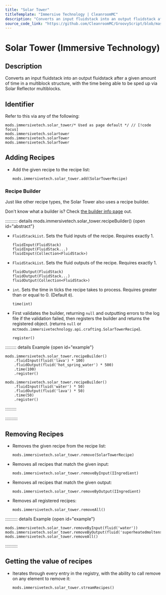 ```yaml
---
title: "Solar Tower"
titleTemplate: "Immersive Technology | CleanroomMC"
description: "Converts an input fluidstack into an output fluidstack after a given amount of time in a multiblock structure, with the time being able to be sped up via Solar Reflector multiblocks."
source_code_link: "https://github.com/CleanroomMC/GroovyScript/blob/master/src/main/java/com/cleanroommc/groovyscript/compat/mods/immersivetechnology/SolarTower.java"
---
```


# Solar Tower (Immersive Technology)

## Description

Converts an input fluidstack into an output fluidstack after a given amount of time in a multiblock structure, with the time being able to be sped up via Solar Reflector multiblocks.

## Identifier

Refer to this via any of the following:

```groovy:no-line-numbers {1}
mods.immersivetech.solar_tower/* Used as page default */ // [!code focus]
mods.immersivetech.solartower
mods.immersivetech.solarTower
mods.immersivetech.SolarTower
```


## Adding Recipes

- Add the given recipe to the recipe list:

    ```groovy:no-line-numbers
    mods.immersivetech.solar_tower.add(SolarTowerRecipe)
    ```


### Recipe Builder

Just like other recipe types, the Solar Tower also uses a recipe builder.

Don't know what a builder is? Check [the builder info page](../../getting_started/builder.md) out.

:::::::::: details mods.immersivetech.solar_tower.recipeBuilder() {open id="abstract"}
- `FluidStackList`. Sets the fluid inputs of the recipe. Requires exactly 1.

    ```groovy:no-line-numbers
    fluidInput(FluidStack)
    fluidInput(FluidStack...)
    fluidInput(Collection<FluidStack>)
    ```

- `FluidStackList`. Sets the fluid outputs of the recipe. Requires exactly 1.

    ```groovy:no-line-numbers
    fluidOutput(FluidStack)
    fluidOutput(FluidStack...)
    fluidOutput(Collection<FluidStack>)
    ```

- `int`. Sets the time in ticks the recipe takes to process. Requires greater than or equal to 0. (Default `0`).

    ```groovy:no-line-numbers
    time(int)
    ```

- First validates the builder, returning `null` and outputting errors to the log file if the validation failed, then registers the builder and returns the registered object. (returns `null` or `mctmods.immersivetechnology.api.crafting.SolarTowerRecipe`).

    ```groovy:no-line-numbers
    register()
    ```

::::::::: details Example {open id="example"}
```groovy:no-line-numbers
mods.immersivetech.solar_tower.recipeBuilder()
    .fluidInput(fluid('lava') * 100)
    .fluidOutput(fluid('hot_spring_water') * 500)
    .time(100)
    .register()

mods.immersivetech.solar_tower.recipeBuilder()
    .fluidInput(fluid('water') * 50)
    .fluidOutput(fluid('lava') * 50)
    .time(50)
    .register()
```

:::::::::

::::::::::

## Removing Recipes

- Removes the given recipe from the recipe list:

    ```groovy:no-line-numbers
    mods.immersivetech.solar_tower.remove(SolarTowerRecipe)
    ```

- Removes all recipes that match the given input:

    ```groovy:no-line-numbers
    mods.immersivetech.solar_tower.removeByInput(IIngredient)
    ```

- Removes all recipes that match the given output:

    ```groovy:no-line-numbers
    mods.immersivetech.solar_tower.removeByOutput(IIngredient)
    ```

- Removes all registered recipes:

    ```groovy:no-line-numbers
    mods.immersivetech.solar_tower.removeAll()
    ```

:::::::::: details Example {open id="example"}
```groovy:no-line-numbers
mods.immersivetech.solar_tower.removeByInput(fluid('water'))
mods.immersivetech.solar_tower.removeByOutput(fluid('superheatedmoltensodium'))
mods.immersivetech.solar_tower.removeAll()
```

::::::::::

## Getting the value of recipes

- Iterates through every entry in the registry, with the ability to call remove on any element to remove it:

    ```groovy:no-line-numbers
    mods.immersivetech.solar_tower.streamRecipes()
    ```
